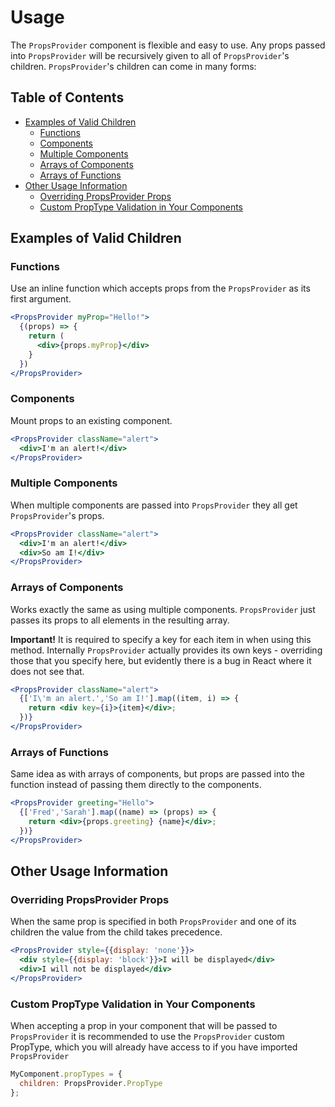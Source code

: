 # Usage

The `PropsProvider` component is flexible and easy to use. Any props passed into `PropsProvider` will be recursively given to all of `PropsProvider`'s children. `PropsProvider`'s children can come in many forms:

## Table of Contents

* [Examples of Valid Children](#examples-of-valid-children)
  * [Functions](#functions)
  * [Components](#components)
  * [Multiple Components](#multiple-components)
  * [Arrays of Components](#arrays-of-components)
  * [Arrays of Functions](#arrays-of-functions)
* [Other Usage Information](#other-usage-information)
  * [Overriding PropsProvider Props](#overriding-propsprovider-props)
  * [Custom PropType Validation in Your Components](#custom-proptype-validation-in-your-components)

## Examples of Valid Children

### Functions

Use an inline function which accepts props from the `PropsProvider` as its first argument.

```jsx
<PropsProvider myProp="Hello!">
  {(props) => {
    return (
      <div>{props.myProp}</div>    
    }
  })
</PropsProvider>
```

### Components

Mount props to an existing component.

```jsx
<PropsProvider className="alert">
  <div>I'm an alert!</div>
</PropsProvider>
```

### Multiple Components

When multiple components are passed into `PropsProvider` they all get `PropsProvider`'s props.

```jsx
<PropsProvider className="alert">
  <div>I'm an alert!</div>
  <div>So am I!</div>
</PropsProvider>
```

### Arrays of Components

Works exactly the same as using multiple components. `PropsProvider` just passes its props to all elements in the resulting array.

**Important!** It is required to specify a key for each item in when using this method. Internally `PropsProvider` actually provides its own keys - overriding those that you specify here, but evidently there is a bug in React where it does not see that.

```jsx
<PropsProvider className="alert">
  {['I\'m an alert.','So am I!'].map((item, i) => {
    return <div key={i}>{item}</div>;
  })}
</PropsProvider>
```

### Arrays of Functions

Same idea as with arrays of components, but props are passed into the function instead of passing them directly to the components. 

```jsx
<PropsProvider greeting="Hello">
  {['Fred','Sarah'].map((name) => (props) => {
    return <div>{props.greeting} {name}</div>;
  })}
</PropsProvider>
```

## Other Usage Information

### Overriding PropsProvider Props

When the same prop is specified in both `PropsProvider` and one of its children the value from the child takes precedence.

```jsx
<PropsProvider style={{display: 'none'}}>
  <div style={{display: 'block'}}>I will be displayed</div>
  <div>I will not be displayed</div>
</PropsProvider>
```

### Custom PropType Validation in Your Components

When accepting a prop in your component that will be passed to `PropsProvider` it is recommended to use the `PropsProvider` custom PropType, which you will already have access to if you have imported `PropsProvider`

```jsx
MyComponent.propTypes = {
  children: PropsProvider.PropType
};
```